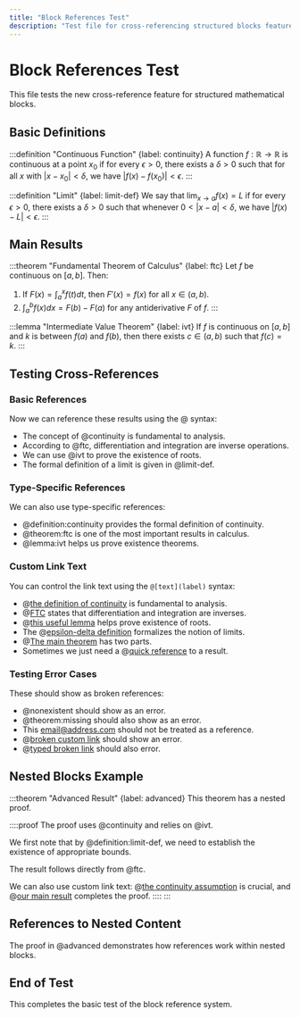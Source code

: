 ```yaml
---
title: "Block References Test"
description: "Test file for cross-referencing structured blocks feature"
---
```


# Block References Test

This file tests the new cross-reference feature for structured mathematical blocks.

## Basic Definitions

:::definition "Continuous Function" {label: continuity}
A function $f: \mathbb{R} \to \mathbb{R}$ is continuous at a point $x_0$ if for every $\epsilon > 0$, there exists a $\delta > 0$ such that for all $x$ with $|x - x_0| < \delta$, we have $|f(x) - f(x_0)| < \epsilon$.
:::

:::definition "Limit" {label: limit-def}
We say that $\lim_{x \to a} f(x) = L$ if for every $\epsilon > 0$, there exists a $\delta > 0$ such that whenever $0 < |x - a| < \delta$, we have $|f(x) - L| < \epsilon$.
:::

## Main Results

:::theorem "Fundamental Theorem of Calculus" {label: ftc}
Let $f$ be continuous on $[a,b]$. Then:

1. If $F(x) = \int_a^x f(t) dt$, then $F'(x) = f(x)$ for all $x \in (a,b)$.
2. $\int_a^b f(x) dx = F(b) - F(a)$ for any antiderivative $F$ of $f$.
:::

:::lemma "Intermediate Value Theorem" {label: ivt}
If $f$ is continuous on $[a,b]$ and $k$ is between $f(a)$ and $f(b)$, then there exists $c \in (a,b)$ such that $f(c) = k$.
:::

## Testing Cross-References

### Basic References

Now we can reference these results using the @ syntax:

- The concept of @continuity is fundamental to analysis.
- According to @ftc, differentiation and integration are inverse operations.
- We can use @ivt to prove the existence of roots.
- The formal definition of a limit is given in @limit-def.

### Type-Specific References

We can also use type-specific references:

- @definition:continuity provides the formal definition of continuity.
- @theorem:ftc is one of the most important results in calculus.
- @lemma:ivt helps us prove existence theorems.

### Custom Link Text

You can control the link text using the `@[text](label)` syntax:

- @[the definition of continuity](continuity) is fundamental to analysis.
- @[FTC](ftc) states that differentiation and integration are inverses.
- @[this useful lemma](lemma:ivt) helps prove existence of roots.
- The @[epsilon-delta definition](definition:limit-def) formalizes the notion of limits.
- @[The main theorem](theorem:ftc) has two parts.
- Sometimes we just need a @[quick reference](ivt) to a result.

### Testing Error Cases

These should show as broken references:

- @nonexistent should show as an error.
- @theorem:missing should also show as an error.
- This email@address.com should not be treated as a reference.
- @[broken custom link](nonexistent) should show an error.
- @[typed broken link](theorem:missing) should also error.

## Nested Blocks Example

:::theorem "Advanced Result" {label: advanced}
This theorem has a nested proof.

::::proof
The proof uses @continuity and relies on @ivt.

We first note that by @definition:limit-def, we need to establish the existence of appropriate bounds.

The result follows directly from @ftc.

We can also use custom link text: @[the continuity assumption](continuity) is crucial, and @[our main result](ftc) completes the proof.
::::
:::

## References to Nested Content

The proof in @advanced demonstrates how references work within nested blocks.

## End of Test

This completes the basic test of the block reference system.